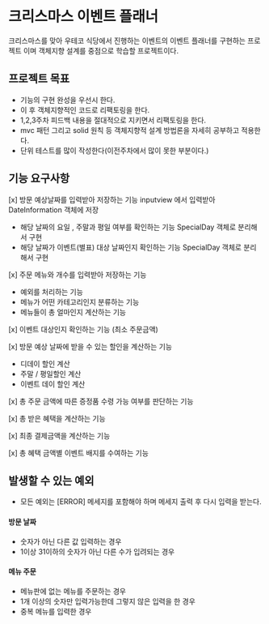 # 크리스마스 이벤트 플래너
크리스마스를 맞아 우테코 식당에서 진행하는 이벤트의 이벤트 플래너를 구현하는 프로젝트 이며
객체지향 설계를 중점으로 학습할 프로젝트이다.


## 프로젝트 목표
- 기능의 구현 완성을 우선시 한다.
- 이 후 객체지향적인 코드로 리팩토링을 한다.
- 1,2,3주차 피드백 내용을 절대적으로 지키면서 리팩토링을 한다.
- mvc 패턴 그리고 solid 원칙 등 객체지향적 설계 방법론을 자세히 공부하고 적용한다.
- 단위 테스트를 많이 작성한다(이전주차에서 많이 못한 부분이다.)

## 기능 요구사항
[x] 방문 예상날짜를 입력받아 저장하는 기능 inputview 에서 입력받아 DateInformation 객체에 저장
- 해당 날짜의 요일 , 주말과 평일 여부를 확인하는 기능  SpecialDay 객체로 분리해서 구현 
- 해당 날짜가 이벤트(별표) 대상 날짜인지 확인하는 기능  SpecialDay 객체로 분리해서 구현

[x] 주문 메뉴와 개수를 입력받아 저장하는 기능
- 예외를 처리하는 기능
- 메뉴가 어떤 카테고리인지 분류하는 기능
- 메뉴들이 총 얼마인지 계산하는 기능

[x] 이벤트 대상인지 확인하는 기능 (최소 주문금액)

[x] 방문 예상 날짜에 받을 수 있는 할인을 계산하는 기능
- 디데이 할인 계산
- 주말 / 평일할인 계산
- 이벤트 데이 할인 계산

[x] 총 주문 금액에 따른 증정품 수령 가능 여부를 판단하는 기능

[x] 총 받은 혜택을 계산하는 기능

[x] 최종 결제금액을 계산하는 기능

[x] 총 혜택 금액별 이벤트 배지를 수여하는 기능

## 발생할 수 있는 예외
- 모든 예외는 [ERROR] 메세지를 포함해야 하며 메세지 출력 후 다시 입력을 받는다.
#### 방문 날짜
- 숫자가 아닌 다른 값 입력하는 경우
- 1이상 31이하의 숫자가 아닌 다른 수가 입려되는 경우
#### 메뉴 주문
- 메뉴판에 없는 메뉴를 주문하는 경우
- 1개 이상의 숫자만 입력가능한데 그렇지 않은 입력을 한 경우
- 중복 메뉴를 입력한 경우
